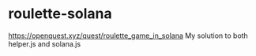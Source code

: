 # roulette-solana
https://openquest.xyz/quest/roulette_game_in_solana 
My solution to both helper.js and solana.js 
